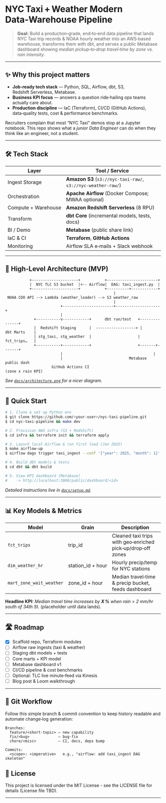 # NYC Taxi + Weather Modern Data‑Warehouse Pipeline

> **Goal:** Build a production‑grade, end‑to‑end data pipeline that lands NYC Taxi trip records & NOAA hourly weather into an AWS‑based warehouse, transforms them with dbt, and serves a public Metabase dashboard showing *median pickup‑to‑drop travel‑time by zone vs. rain intensity*.

---

## ✨ Why this project matters
- **Job‑ready tech stack** — Python, SQL, Airflow, dbt, S3, Redshift Serverless, Metabase.
- **Business KPI focus** — answers a question ride‑hailing ops teams actually care about.
- **Production discipline** — IaC (Terraform), CI/CD (GitHub Actions), data‑quality tests, cost & performance benchmarks.

Recruiters complain that most “NYC Taxi” demos stop at a Jupyter notebook. This repo shows what a *junior Data Engineer* can do when they think like an engineer, not a student.

---

## 🛠️ Tech Stack
| Layer | Tool / Service |
|-------|----------------|
| Ingest Storage | **Amazon S3** (`s3://nyc-taxi-raw/`, `s3://nyc-weather-raw/`) |
| Orchestration | **Apache Airflow** (Docker Compose; MWAA optional) |
| Compute + Warehouse | **Amazon Redshift Serverless** (8 RPU) |
| Transform | **dbt Core** (incremental models, tests, docs) |
| BI / Demo | **Metabase** (public share link) |
| IaC & CI | **Terraform**, **GitHub Actions** |
| Monitoring | Airflow SLA e‑mails + Slack webhook |

---

## 📐 High‑Level Architecture (MVP)
```
           +---------------------+           +-----------------------+
           |  NYC TLC S3 bucket  |<-- Airflow|  DAG: taxi_ingest.py  |
           +---------------------+           +----------+------------+
                                                 |
 NOAA CDO API --> Lambda (weather_loader) --> S3 weather_raw
                                                 |
                         +-----------------------+--------------------+
                         |
             +-----------v------------+      dbt run/test   +---------------+
             |  Redshift Staging      |  ------------------> |  dbt Marts    |
             | stg_taxi, stg_weather  |                     |  fct_trips…   |
             +-----------+------------+                     +-------+-------+
                         |                                         |
                         |                              Metabase public dash
                     GitHub Actions CI                      (zone x rain KPI)
```
*See [`docs/architecture.png`](docs/architecture.png) for a nicer diagram.*

---

## 🚀 Quick Start
```bash
# 1. Clone & set up Python env
$ git clone https://github.com/<your-user>/nyc-taxi-pipeline.git
$ cd nyc-taxi-pipeline && make dev

# 2. Provision AWS infra (S3 + Redshift)
$ cd infra && terraform init && terraform apply

# 3. Launch local Airflow & run first load (Jan 2025)
$ make airflow-up
$ airflow dags trigger taxi_ingest --conf '{"year": 2025, "month": 1}'

# 4. Build dbt models & tests
$ cd dbt && dbt build

# 5. View KPI dashboard (Metabase)
#    -> http://localhost:3000/public/dashboard/<id>
```
*Detailed instructions live in [`docs/setup.md`](docs/setup.md).*

---

## 📊 Key Models & Metrics
| Model | Grain | Description |
|-------|-------|-------------|
| `fct_trips` | trip_id | Cleaned taxi trips with geo‑enriched pick‑up/drop‑off zones |
| `dim_weather_hr` | station_id + hour | Hourly precip/temp for NYC stations |
| `mart_zone_wait_weather` | zone_id + hour | Median travel‑time & precip bucket, feeds dashboard |

**Headline KPI:** *Median travel time increases by **X %** when rain > 2 mm/hr south of 34th St.* (placeholder until data lands).

---

## 🛣️ Roadmap
- [x] Scaffold repo, Terraform modules
- [ ] Airflow raw ingests (taxi & weather)
- [ ] Staging dbt models + tests
- [ ] Core marts + KPI model
- [ ] Metabase dashboard v1
- [ ] CI/CD pipeline & cost benchmarks
- [ ] Optional: TLC live minute‑feed via Kinesis
- [ ] Blog post & Loom walkthrough

---

## 🤝 Git Workflow
Follow this simple branch & commit convention to keep history readable and automate change‑log generation:

```text
Branches:
  feature/<short-topic> — new capability
  fix/<bug>             — bug‑fix
  chore/<misc>          — CI, docs, deps bump

Commits:
  <scope>: <imperative>   e.g., "airflow: add taxi_ingest DAG skeleton"
```

## 📜 License
This project is licensed under the MIT License - see the LICENSE file for details (License file TBD).

---


